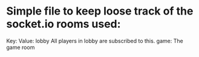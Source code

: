 # Simple file to keep loose track of the socket.io rooms used:

Key:                            Value:
lobby                           All players in lobby are subscribed to this.
game:<id>                       The game room
